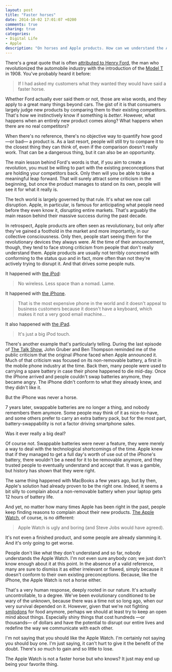 ```yaml
---
layout: post
title: "Faster horses"
date: 2014-10-02 17:01:07 +0200
comments: true
sharing: true
categories: 
- Digital Life
- Apple
description: "On horses and Apple products. How can we understand the Apple Watch when we know so little about it?"
---
```


There's a great quote that is often [attributed to Henry Ford](http://quoteinvestigator.com/2011/07/28/ford-faster-horse/), the man who revolutionized the automobile industry with the introduction of the [Model T](http://en.wikipedia.org/wiki/Ford_Model_T) in 1908. You've probably heard it before:

> If I had asked my customers what they wanted they would have said a faster horse.

Whether Ford actually ever said them or not, those are wise words, and they apply to a great many things beyond cars. The gist of it is that consumers largely judge new products by comparing them to their existing competitors. That's how we instinctively know if something is _better_. However, what happens when an entirely new product comes along? What happens when there are no real competitors?

When there's no reference, there's no objective way to quantify how good —or bad— a product is. As a last resort, people will still try to compare it to the closest thing they can think of, even if the comparison doesn't really work. That can be a dangerous thing, but it can also be an opportunity.

The main lesson behind Ford's words is that, if you aim to create a revolution, you must be willing to part with the existing preconceptions that are holding your competitors back. Only then will you be able to take a meaningful leap forward. That will surely attract some criticism in the beginning, but once the product manages to stand on its own, people will see it for what it really is.

The tech world is largely governed by that rule. It's what we now call disruption. Apple, in particular, is famous for anticipating what people need before they even know it, disrupting entire markets. That's arguably the main reason behind their massive success during the past decade. 

In retrospect, Apple products are often seen as revolutionary, but only after they've gained a foothold in the market and more importantly, in our collective consciousness. Only then, people start seeing them for the revolutionary devices they always were. At the time of their announcement, though, they tend to face strong criticism from people that don't really understand them. Apple products are usually not terribly concerned with conforming to the status quo and in fact, more often than not they're actively trying to disrupt it. And that drives some people nuts.

It happened with [the iPod](http://slashdot.org/story/01/10/23/1816257/apple-releases-ipod):

> No wireless. Less space than a nomad. Lame.

It happened with [the iPhone](http://www.networkworld.com/article/2222662/wireless/a-look-back--steve-ballmer-laughs-at-the-iphone.html).

> That is the most expensive phone in the world and it doesn't appeal to business customers because it doesn't have a keyboard, which makes it not a very good email machine...

It also happened with [the iPad](http://www.techhive.com/article/187888/ipad_first_impressions.html).

> It's just a big iPod touch.

There's another example that's particularly telling. During the last episode of [The Talk Show](http://daringfireball.net/thetalkshow/2014/09/28/ep-096), John Gruber and Ben Thompson reminded me of the public criticism that the original iPhone faced when Apple announced it. Much of that criticism was focused on its non-removable battery, a first in the mobile phone industry at the time. Back then, many people were used to carrying a spare battery in case their phone happened to die mid-day. Once the iPhone arrived and people couldn't swap batteries anymore, they became angry. The iPhone didn't conform to what they already knew, and they didn't like it.

But the iPhone was never a horse.

7 years later, swappable batteries are no longer a thing, and nobody remembers them anymore. Some people may think of it as nice-to-have, and some others prefer to carry an extra battery pack, but for the most part, battery-swappability is not a factor driving smartphone sales.

Was it ever really a big deal?

Of course not. Swappable batteries were never a feature, they were merely a way to deal with the technological shortcomings of the time. Apple knew that if they managed to get a full day's worth of use out of the iPhone's battery, there wouldn't be a need for it to be removable anymore, and they trusted people to eventually understand and accept that. It was a gamble, but history has shown that they were right.

The same thing happened with MacBooks a few years ago, but by then, Apple's solution had already proven to be the right one. Indeed, it seems a bit silly to complain about a non-removable battery when your laptop gets 12 hours of battery life.

And yet, no matter how many times Apple has been right in the past, people keep finding reasons to complain about their new products. [The Apple Watch](http://venturebeat.com/2014/09/09/apple-watch-is-ugly-and-boring-and-steve-jobs-would-have-agreed/), of course, is no different:

> Apple Watch is ugly and boring (and Steve Jobs would have agreed).

It's not even a finished product, and some people are already slamming it. And it's only going to get worse.

People don't like what they don't understand and so far, nobody understands the Apple Watch. I'm not even sure anybody _can;_ we just don't know enough about it at this point. In the absence of a valid reference, many are sure to dismiss it as either irrelevant or flawed, simply because it doesn't conform to their own existing preconceptions. Because, like the iPhone, the Apple Watch is not a horse either.

That's a very human response, deeply rooted in our nature. It's actually uncontrollable, to a degree. We've been evolutionary conditioned to be wary of the unknown, because there was a time not so long ago, when our very survival depended on it. However, given that we're not fighting [smilodons](http://en.wikipedia.org/wiki/Smilodon) for food anymore, perhaps we should at least try to keep an open mind about things. Especially shiny things that cost hundreds —or thousands— of dollars and have the potential to disrupt our entire lives and redefine the way we communicate with each other.

I'm not saying that you should like the Apple Watch. I'm certainly not saying you should buy one. I'm just saying, it can't hurt to give it the benefit of the doubt. There's _so_ much to gain and so little to lose.

The Apple Watch is not a faster horse but who knows? It just may end up being your favorite thing.
